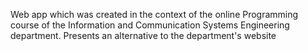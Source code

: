 Web app which was created in the context of the online Programming course of the Information and Communication Systems Engineering department.
Presents an alternative to the department's website

